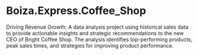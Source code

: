 # Boiza.Express.Coffee_Shop
Driving Revenue Growth: A data analysis project using historical sales data to provide actionable insights and strategic recommendations to the new CEO of Bright Coffee Shop. The analysis identifies top-performing products, peak sales times, and strategies for improving product performance.
